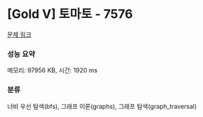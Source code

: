 # [Gold V] 토마토 - 7576 

[문제 링크](https://www.acmicpc.net/problem/7576) 

### 성능 요약

메모리: 97956 KB, 시간: 1920 ms

### 분류

너비 우선 탐색(bfs), 그래프 이론(graphs), 그래프 탐색(graph_traversal)

